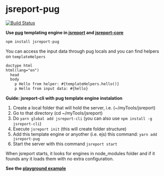 # jsreport-pug

[![Build Status](https://travis-ci.org/bjrmatos/jsreport-pug.png?branch=master)](https://travis-ci.org/bjrmatos/jsreport-pug)

**Use [pug](https://pugjs.org) templating engine in [jsreport](https://github.com/jsreport/jsreport) and [jsreport-core](https://github.com/jsreport/jsreport-core)**

```bash
npm install jsreport-pug
```

You can access the input data through pug locals and you can find helpers on `templateHelpers`
```html
doctype html
html(lang="en")
  head
  body
    p Hello from helper: #{templateHelpers.hello()}
    p Hello from input data: #{hello}
```

**Guide: jsreport-cli with pug template engine instalation**
1. Create a local folder that will hold the server, i.e. (~/myTools/jsreport)
2. Go to that directory (cd ~/myTools/jsreport)
3. Do ```yarn global add jsreport-cli``` (you can also use ```npm install -g jsreport-cli```)
4. Execute ```jsreport init``` (this will create folder structure)
5. Add this template engine or anyother (i.e. ejs) this command: ```yarn add jsreport-pug```
6. Start the server with this command ```jsreport start```

When jsreport starts, it looks for engines in node_modules folder and if it founds any it loads them with no extra configuration.

**See the [playground example](https://playground.jsreport.net/studio/workspace/Vy9Y0fHz-/3)**
